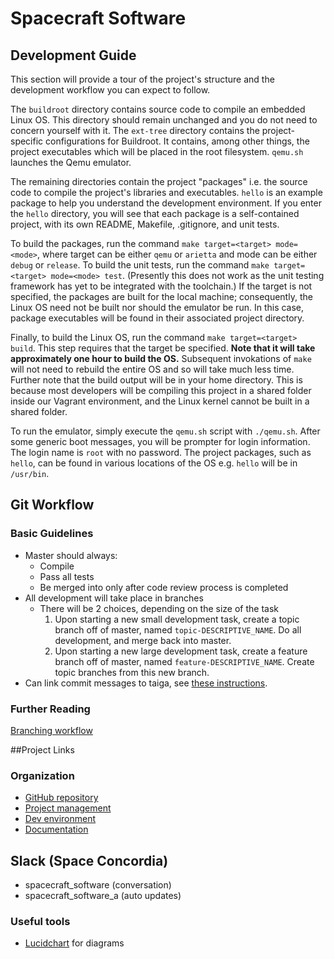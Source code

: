 # Spacecraft Software

## Development Guide
This section will provide a tour of the project's structure and the development
workflow you can expect to follow.

The `buildroot` directory contains source code to compile an embedded Linux OS.
This directory should remain unchanged and you do not need to concern yourself
with it. The `ext-tree` directory contains the project-specific configurations
for Buildroot. It contains, among other things, the project executables which
will be placed in the root filesystem. `qemu.sh` launches the Qemu emulator.

The remaining directories contain the project "packages" i.e. the source code to
compile the project's libraries and executables. `hello` is an example package
to help you understand the development environment. If you enter the `hello`
directory, you will see that each package is a self-contained project, with its
own README, Makefile, .gitignore, and unit tests.

To build the packages, run the command `make target=<target> mode=<mode>`, where
target can be either `qemu` or `arietta` and mode can be either `debug` or
`release`. To build the unit tests, run the command `make target=<target>
mode=<mode> test`. (Presently this does not work as the unit testing framework
has yet to be integrated with the toolchain.) If the target is not specified,
the packages are built for the local machine; consequently, the Linux OS need
not be built nor should the emulator be run. In this case, package executables
will be found in their associated project directory.

Finally, to build the Linux OS, run the command `make target=<target> build`.
This step requires that the target be specified.
**Note that it will take approximately one hour to build the OS.** Subsequent
invokations of `make` will not need to rebuild the entire OS and so will take
much less time. Further note that the build output will be in your home
directory. This is because most developers will be compiling this project in a
shared folder inside our Vagrant environment, and the Linux kernel cannot be
built in a shared folder.

To run the emulator, simply execute the `qemu.sh` script with `./qemu.sh`. After
some generic boot messages, you will be prompter for login information. The
login name is `root` with no password. The project packages, such as `hello`,
can be found in various locations of the OS e.g. `hello` will be in `/usr/bin`.

## Git Workflow
### Basic Guidelines
- Master should always:
  - Compile
  - Pass all tests
  - Be merged into only after code review process is completed
- All development will take place in branches
  - There will be 2 choices, depending on the size of the task
    1. Upon starting a new small development task, create a topic branch off of master, named `topic-DESCRIPTIVE_NAME`. Do all development, and merge back into master.
    2. Upon starting a new large development task, create a feature branch off of master, named `feature-DESCRIPTIVE_NAME`. Create topic branches from this new branch.
- Can link commit messages to taiga, see [these instructions](https://tree.taiga.io/support/integrations/changing-elements-status-via-commit-message/).

### Further Reading
[Branching workflow](https://git-scm.com/book/en/v2/Git-Branching-Branching-Workflows)

##Project Links
### Organization
- [GitHub repository](https://github.com/spaceconcordia/SpacecraftSoftware)
- [Project management](https://tree.taiga.io/project/slijs-spacecraft-software/)
- [Dev environment](https://github.com/spaceconcordia/vagrant)
- [Documentation](https://github.com/Slijs/SpacecraftSoftware/wiki)


## Slack (Space Concordia)
- spacecraft_software (conversation)
- spacecraft_software_a (auto updates)

### Useful tools
- [Lucidchart](https://www.lucidchart.com/) for diagrams
